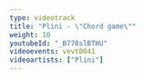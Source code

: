 ```yaml
---
type: videotrack
title: "Plini - \"Chord game\""
weight: 10
youtubeId: "_B770slBTHU"
videoevents: vevt0041
videoartists: ["Plini"]
---
```

